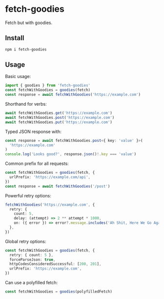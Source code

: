 # fetch-goodies

Fetch but with goodies.

## Install

```sh
npm i fetch-goodies
```

## Usage

Basic usage:

```ts
import { goodies } from 'fetch-goodies'
const fetchWithGoodies = goodies(fetch)
const response = await fetchWithGoodies('https://example.com')
```

Shorthand for verbs:

```ts
await fetchWithGoodies.get('https://example.com')
await fetchWithGoodies.post('https://example.com')
await fetchWithGoodies.put('https://example.com')
```

Typed JSON response with:

```ts
const response = await fetchWithGoodies.post<{ key: 'value' }>(
  'https://example.com'
)
console.log('Looks good?', response.json()!.key === 'value')
```

Common prefix for all requests:

```ts
const fetchWithGoodies = goodies(fetch, {
  urlPrefix: 'https://example.com/api',
})
const response = await fetchWithGoodies('/post')
```

Powerful retry options:

```ts
fetchWithGoodies('https://example.com', {
  retry: {
    count: 5,
    delay: (attempt) => 2 ** attempt * 1000,
    on: ({ error }) => error?.message.includes('Ah Shit, Here We Go Again'),
  },
})
```

Global retry options:

```ts
const fetchWithGoodies = goodies(fetch, {
  retry: { count: 5 },
  forceParseJson: true,
  httpCodesConsideredSuccessful: [200, 201],
  urlPrefix: 'https://example.com',
})
```

Can use a polyfilled fetch:

```ts
const fetchWithGoodies = goodies(polyfilledFetch)
```
